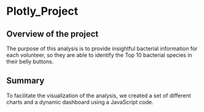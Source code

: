 # Plotly_Project

## Overview of the project

The purpose of this analysis is to provide insightful bacterial information for each volunteer, so they are able to identify the Top 10 bacterial species in their belly buttons.

## Summary

 To facilitate the visualization of the analysis, we created a set of different charts and a dynamic dashboard using a JavaScript code.
